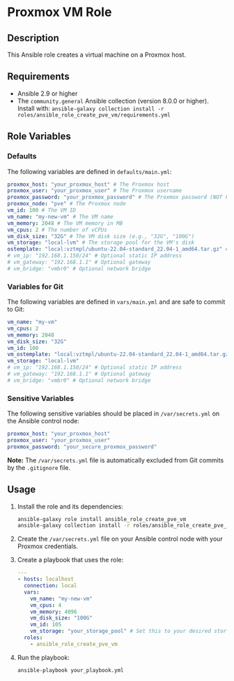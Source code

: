 # Proxmox VM Role

## Description

This Ansible role creates a virtual machine on a Proxmox host.

## Requirements

* Ansible 2.9 or higher
* The `community.general` Ansible collection (version 8.0.0 or higher). Install with:
    `ansible-galaxy collection install -r roles/ansible_role_create_pve_vm/requirements.yml`

## Role Variables

### Defaults

The following variables are defined in `defaults/main.yml`:

```yaml
proxmox_host: "your_proxmox_host" # The Proxmox host
proxmox_user: "your_proxmox_user" # The Proxmox username
proxmox_password: "your_proxmox_password" # The Proxmox password (NOT FOR GIT - use /var/secrets.yml)
proxmox_node: "pve" # The Proxmox node
vm_id: 100 # The VM ID
vm_name: "my-new-vm" # The VM name
vm_memory: 2048 # The VM memory in MB
vm_cpus: 2 # The number of vCPUs
vm_disk_size: "32G" # The VM disk size (e.g., "32G", "100G")
vm_storage: "local-lvm" # The storage pool for the VM's disk
ostemplate: "local:vztmpl/ubuntu-22.04-standard_22.04-1_amd64.tar.gz" # The OS template to use
# vm_ip: "192.168.1.150/24" # Optional static IP address
# vm_gateway: "192.168.1.1" # Optional gateway
# vm_bridge: "vmbr0" # Optional network bridge
```

### Variables for Git

The following variables are defined in `vars/main.yml` and are safe to commit to Git:

```yaml
vm_name: "my-vm"
vm_cpus: 2
vm_memory: 2048
vm_disk_size: "32G"
vm_id: 100
vm_ostemplate: "local:vztmpl/ubuntu-22.04-standard_22.04-1_amd64.tar.gz"
vm_storage: "local-lvm"
# vm_ip: "192.168.1.150/24" # Optional static IP address
# vm_gateway: "192.168.1.1" # Optional gateway
# vm_bridge: "vmbr0" # Optional network bridge
```

### Sensitive Variables

The following sensitive variables should be placed in `/var/secrets.yml` on the Ansible control node:

```yaml
proxmox_host: "your_proxmox_host"
proxmox_user: "your_proxmox_user"
proxmox_password: "your_secure_proxmox_password"
```

**Note:** The `/var/secrets.yml` file is automatically excluded from Git commits by the `.gitignore` file.

## Usage

1.  Install the role and its dependencies:

    ```bash
    ansible-galaxy role install ansible_role_create_pve_vm
    ansible-galaxy collection install -r roles/ansible_role_create_pve_vm/requirements.yml
    ```

2.  Create the `/var/secrets.yml` file on your Ansible control node with your Proxmox credentials.

3.  Create a playbook that uses the role:

    ```yaml
    ---
    - hosts: localhost
      connection: local
      vars:
        vm_name: "my-new-vm"
        vm_cpus: 4
        vm_memory: 4096
        vm_disk_size: "100G"
        vm_id: 105
        vm_storage: "your_storage_pool" # Set this to your desired storage.
      roles:
        - ansible_role_create_pve_vm
    ```

4.  Run the playbook:

    ```bash
    ansible-playbook your_playbook.yml
    ```
